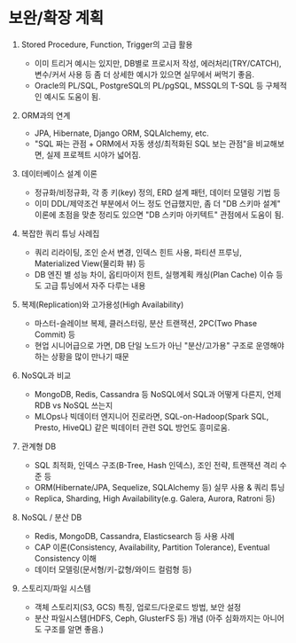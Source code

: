 # 보완/확장 계획

1. Stored Procedure, Function, Trigger의 고급 활용
    - 이미 트리거 예시는 있지만, DB별로 프로시저 작성, 에러처리(TRY/CATCH), 변수/커서 사용 등 좀 더 상세한 예시가 있으면 실무에서 써먹기 좋음.
    - Oracle의 PL/SQL, PostgreSQL의 PL/pgSQL, MSSQL의 T-SQL 등 구체적인 예시도 도움이 됨.

2. ORM과의 연계
    - JPA, Hibernate, Django ORM, SQLAlchemy, etc.
    - "SQL 짜는 관점 + ORM에서 자동 생성/최적화된 SQL 보는 관점"을 비교해보면, 실제 프로젝트 시야가 넓어짐.

3. 데이터베이스 설계 이론
    - 정규화/비정규화, 각 종 키(key) 정의, ERD 설계 패턴, 데이터 모델링 기법 등
    - 이미 DDL/제약조건 부분에서 어느 정도 언급했지만, 좀 더 "DB 스키마 설계" 이론에 초점을 맞춘 정리도 있으면 "DB 스키마 아키텍트" 관점에서 도움이 됨.

4. 복잡한 쿼리 튜닝 사례집
    - 쿼리 리라이팅, 조인 순서 변경, 인덱스 힌트 사용, 파티션 프루닝, Materialized View(물리화 뷰) 등
    - DB 엔진 별 성능 차이, 옵티마이저 힌트, 실행계획 캐싱(Plan Cache) 이슈 등도 고급 튜닝에서 자주 다루는 내용

5. 복제(Replication)와 고가용성(High Availability)
    - 마스터-슬레이브 복제, 클러스터링, 분산 트랜잭션, 2PC(Two Phase Commit) 등
    - 현업 시니어급으로 가면, DB 단일 노드가 아닌 "분산/고가용" 구조로 운영해야 하는 상황을 많이 만나기 때문

6. NoSQL과 비교
    - MongoDB, Redis, Cassandra 등 NoSQL에서 SQL과 어떻게 다른지, 언제 RDB vs NoSQL 쓰는지
    - MLOps나 빅데이터 엔지니어 진로라면, SQL-on-Hadoop(Spark SQL, Presto, HiveQL) 같은 빅데이터 관련 SQL 방언도 흥미로움.

7. 관계형 DB
    - SQL 최적화, 인덱스 구조(B-Tree, Hash 인덱스), 조인 전략, 트랜잭션 격리 수준 등
    - ORM(Hibernate/JPA, Sequelize, SQLAlchemy 등) 실무 사용 & 쿼리 튜닝
    - Replica, Sharding, High Availability(e.g. Galera, Aurora, Ratroni 등)

8. NoSQL / 분산 DB
    - Redis, MongoDB, Cassandra, Elasticsearch 등 사용 사례
    - CAP 이론(Consistency, Availability, Partition Tolerance), Eventual Consistency 이해
    - 데이터 모델링(문서형/키-값형/와이드 컬럼형 등)

9. 스토리지/파일 시스템
    - 객체 스토리지(S3, GCS) 특징, 업로드/다운로드 방법, 보안 설정
    - 분산 파일시스템(HDFS, Ceph, GlusterFS 등) 개념 (아주 심화까지는 아니어도 구조를 알면 좋음.)